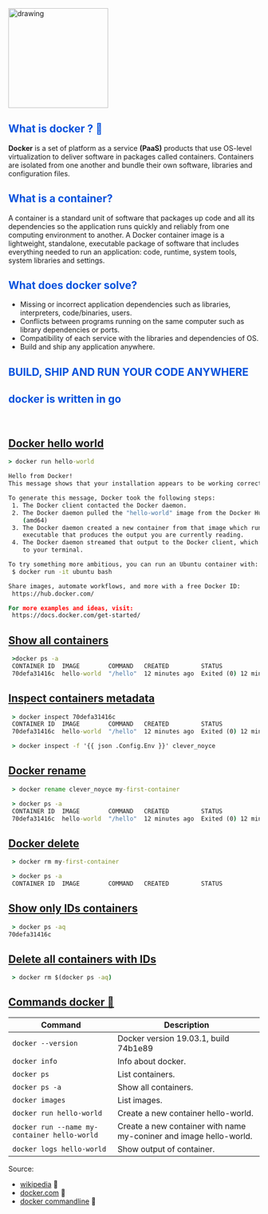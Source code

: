 <img src="https://upload.wikimedia.org/wikipedia/commons/4/4e/Docker_%28container_engine%29_logo.svg" alt="drawing" width="200"/>

<h2 style="color:#0652DD;">What is docker ? 🙂</h2>

**Docker** is a set of platform as a service **(PaaS)** products that use OS-level virtualization to deliver software in packages called containers. Containers are isolated from one another and bundle their own software, libraries and configuration files.

<h2 style="color:#0652DD;">What is a container?</h2>

A container is a standard unit of software that packages up code and all its dependencies so the application runs quickly and reliably from one computing environment to another. A Docker container image is a lightweight, standalone, executable package of software that includes everything needed to run an application: code, runtime, system tools, system libraries and settings.

<h2 style="color:#0652DD;">What does docker solve?</h2>

- Missing or incorrect application dependencies such as libraries, interpreters, code/binaries, users.
- Conflicts between programs running on the same computer such as library dependencies or ports.
- Compatibility of each service with the libraries and dependencies of OS.
- Build and ship any application anywhere.

<h2 style="color:#0652DD;">BUILD, SHIP AND RUN YOUR CODE ANYWHERE</h2>

<h2 style="color:#0652DD;">docker is written in go</h2>

<br>

## [Docker hello world](https://github.com/markdown-it/markdown-it-emoji)

```cmd
> docker run hello-world

Hello from Docker!
This message shows that your installation appears to be working correctly.

To generate this message, Docker took the following steps:
 1. The Docker client contacted the Docker daemon.
 2. The Docker daemon pulled the "hello-world" image from the Docker Hub.
    (amd64)
 3. The Docker daemon created a new container from that image which runs the
    executable that produces the output you are currently reading.
 4. The Docker daemon streamed that output to the Docker client, which sent it
    to your terminal.

To try something more ambitious, you can run an Ubuntu container with:
 $ docker run -it ubuntu bash

Share images, automate workflows, and more with a free Docker ID:
 https://hub.docker.com/

For more examples and ideas, visit:
 https://docs.docker.com/get-started/
```

## [Show all containers](https://github.com/markdown-it/markdown-it-emoji)

```cmd
 >docker ps -a
 CONTAINER ID  IMAGE        COMMAND   CREATED         STATUS                     PORTS   NAMES
 70defa31416c  hello-world  "/hello"  12 minutes ago  Exited (0) 12 minutes ago          clever_noyce
```

## [Inspect containers metadata](https://github.com/markdown-it/markdown-it-emoji)

```cmd
 > docker inspect 70defa31416c
 CONTAINER ID  IMAGE        COMMAND   CREATED         STATUS                     PORTS   NAMES
 70defa31416c  hello-world  "/hello"  12 minutes ago  Exited (0) 12 minutes ago          clever_noyce

 > docker inspect -f '{{ json .Config.Env }}' clever_noyce
```

## [Docker rename](https://github.com/markdown-it/markdown-it-emoji)

```cmd
 > docker rename clever_noyce my-first-container

 > docker ps -a
 CONTAINER ID  IMAGE        COMMAND   CREATED         STATUS                     PORTS   NAMES
 70defa31416c  hello-world  "/hello"  12 minutes ago  Exited (0) 12 minutes ago          my-first-container
```

## [Docker delete](https://github.com/markdown-it/markdown-it-emoji)

```cmd
 > docker rm my-first-container

 > docker ps -a
 CONTAINER ID  IMAGE        COMMAND   CREATED         STATUS                     PORTS   NAMES
```

## [Show only IDs containers](https://github.com/markdown-it/markdown-it-emoji)

```cmd
 > docker ps -aq
70defa31416c
```

## [Delete all containers with IDs](https://github.com/markdown-it/markdown-it-emoji)

```cmd
 > docker rm $(docker ps -aq)
```

## [Commands docker 🙂](https://github.com/markdown-it/markdown-it-emoji)

| Command | Description |
| ------- | ----------- |
| <code>docker --version</code>    | Docker version 19.03.1, build 74b1e89 |
| <code>docker info </code>    | Info about docker. |
| <code>docker ps </code>    | List containers. |
| <code>docker ps -a </code>    | Show all containers. |
| <code>docker images </code>    | List images. |
| <code>docker run hello-world </code>    | Create a new container hello-world. |
| <code>docker run --name my-container hello-world </code>    | Create a new container with name my-coniner and image hello-world. |
| <code>docker logs hello-world </code>    | Show output of container. |


Source: 
- [wikipedia](https://en.wikipedia.org/wiki/Docker_(software)) 🔗
- [docker.com](https://www.docker.com/resources/what-container) 🔗
- [docker commandline](https://docs.docker.com/engine/reference/commandline/docker/) 🔗